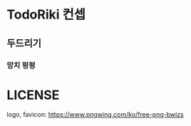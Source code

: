 # TodoRiki 컨셉

## 두드리기
### 망치 펑펑

# LICENSE
logo, favicon: https://www.pngwing.com/ko/free-png-bwizs